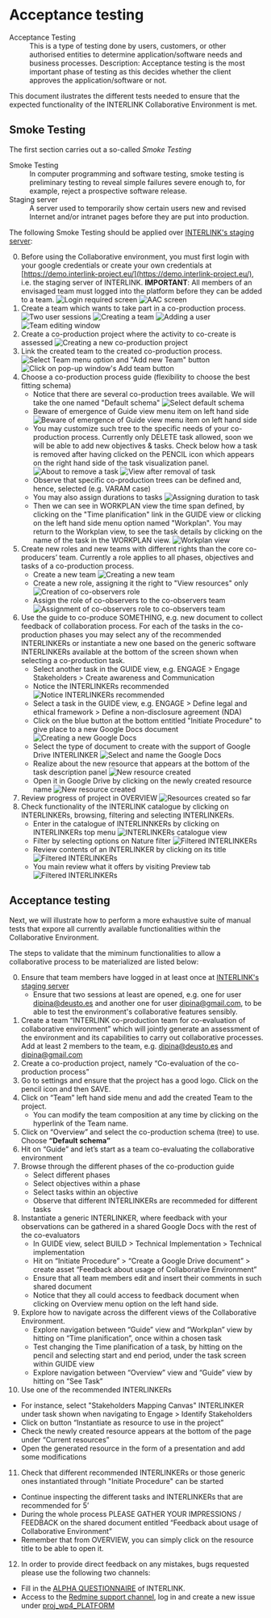 # Acceptance testing

<dl>
  <dt>Acceptance Testing</dt>
  <dd>This is a type of testing done by users, customers, or other authorised entities to determine application/software needs and business processes. Description: Acceptance testing is the most important phase of testing as this decides whether the client approves the application/software or not.</dd>
</dl>

This document ilustrates the different tests needed to ensure that the expected functionality of the INTERLINK Collaborative Environment is met. 

## Smoke Testing

The first section carries out a so-called *Smoke Testing*

<dl>
  <dt>Smoke Testing</dt>
  <dd>In computer programming and software testing, smoke testing is preliminary testing to reveal simple failures severe enough to, for example, reject a prospective software release.</dd>

  <dt>Staging server</dt>
  <dd>A server used to temporarily show certain users new and revised Internet and/or intranet pages before they are put into production.</dd>
</dl>

The following Smoke Testing should be applied over [INTERLINK's staging server](https://demo.interlink-project.eu/):

0. Before using the Collaborative environment, you must first login with your google credentials or create your own credentials at [https://demo.interlink-project.eu/](https://demo.interlink-project.eu/), i.e. the staging server of INTERLINK. **IMPORTANT**: All members of an envisaged team must logged into the platform before they can be added to a team. ![Login required screen](images/image0.PNG) ![AAC screen](images/image1.PNG)
1. Create a team which wants to take part in a co-production process. ![Two user sessions](images/image2.PNG) ![Creating a team](images/image3.png) ![Adding a user](images/image4.png) ![Team editing window](images/image5.png)
2. Create a co-production project where the activity to co-create is assessed ![Creating a new co-production project](images/image6.png)
3. Link the created team to the created co-production process. ![Select Team menu option and "Add new Team" button](images/image8.png) ![Click on pop-up window's Add team button](images/image9.png)
3. Choose a co-production process guide (flexibility to choose the best fitting schema)
   - Notice that there are several co-production trees available. We will take the one named "Default schema" ![Select default schema](images/image7.png)
   - Beware of emergence of Guide view menu item on left hand side ![Beware of emergence of Guide view menu item on left hand side](images/image10.png)
   - You may customize such tree to the specific needs of your co-production process. Currently only DELETE task allowed, soon we will be able to add new objectives & tasks. Check below how a task is removed after having clicked on the PENCIL icon which appears on the right hand side of the task visualization panel.
   ![About to remove a task](images/image11.png)
   ![View after removal of task](images/image12.png)
   - Observe that specific co-production trees can be defined and, hence, selected (e.g. VARAM case)
   - You may also assign durations to tasks
   ![Assigning duration to task](images/image13.png)
   - Then we can see in WORKPLAN view the time span defined, by clicking on the "Time planification" link in the GUIDE view or clicking on the left hand side menu option named "Workplan". You may return to the Workplan view, to see the task details by clicking on the name of the task in the WORKPLAN view. 
   ![Workplan view](images/image14.png)
4. Create new roles and new teams with different rights than the core co-producers’ team. Currently a role applies to all phases, objectives and tasks of a co-production process. 
	- Create a new team 
	![Creating a new team](images/image15.png)
	- Create a new role, assigning it the right to "View resources" only
	![Creation of co-observers role](images/image16.png)
	- Assign the role of co-observers to the co-observers team
	![Assignment of co-observers role to co-observers team](images/image17.png)
5. Use the guide to co-produce SOMETHING, e.g. new document to collect feedback of collaboration process. For each of the tasks in the co-production phases you may select any of the recommended INTERLINKERs or instantiate a new one based on the generic software INTERLINKERs available at the bottom of the screen shown when selecting a co-production task. 
	- Select another task in the GUIDE view, e.g. ENGAGE > Engage Stakeholders > Create awareness and Communication
	- Notice the INTERLINKERs recommended
	![Notice INTERLINKERs recommended](images/image22.png)
	- Select a task in the GUIDE view, e.g. ENGAGE > Define legal and ethical framework > Define a non-disclosure agreement (NDA)
	- Click on the blue button at the bottom entitled "Initiate Procedure" to give place to a new Google Docs document
	![Creating a new Google Docs](images/image18.png)
	- Select the type of document to create with the support of Google Drive INTERLINKER
	![Select and name the Google Docs](images/image19.png)
	- Realize about the new resource that appears at the bottom of the task description panel
	![New resource created](images/image20.png)
	- Open it in Google Drive by clicking on the newly created resource name
	![New resource created](images/image21.png)
6. Review progress of project in OVERVIEW
	![Resources created so far](images/image22.png)
7. Check functionality of the INTERLINK catalogue by clicking on INTERLINKERs, browsing, filtering and selecting INTERLINKERs.
	- Enter in the catalogue of INTERLINNKERs by clicking on INTERLINKERs top menu
	![INTERLINKERs catalogue view](images/image23.png)
	- Filter by selecting options on Nature filter
	![Filtered INTERLINKERs](images/image24.png)
	- Review contents of an INTERLINKER by clicking on its title
	![Filtered INTERLINKERs](images/image26.png)
	- You main review what it offers by visiting Preview tab
	![Filtered INTERLINKERs](images/image27.png)
	
## Acceptance testing 

Next, we will illustrate how to perform a more exhaustive suite of manual tests that expore all currently available functionalities within the Collaborative Environment.

The steps to validate that the miminum functionalities to allow a collaborative process to be materialized are listed below:

0. Ensure that team members have logged in at least once at [INTERLINK's staging server](https://demo.interlink-project.eu/)
   - Ensure that two sessions at least are opened, e.g. one for user dipina@deusto.es and another one for user dipina@gmail.com, to be able to test the environment's collaborative features sensibly. 
1. Create a team “INTERLINK co-production team for co-evaluation of collaborative environment” which will jointly generate an assessment of the environment and its capabilities to carry out collaborative processes. Add at least 2 members to the team, e.g. dipina@deusto.es and dipina@gmail.com
2. Create a co-production project, namely “Co-evaluation of the co-production process”
3. Go to settings and ensure that the project has a good logo. Click on the pencil icon and then SAVE.
4. Click on “Team” left hand side menu and add the created Team to the project. 
   - You can modify the team composition at any time by clicking on the hyperlink of the Team name. 
5. Click on “Overview” and select the co-production schema (tree) to use. Choose **“Default schema”**
6. Hit on “Guide” and let’s start as a team co-evaluating the collaborative environment 
7. Browse through the different phases of the co-production guide
   - Select different phases
   - Select objectives within a phase 
   - Select tasks within an objective
   - Observe that different INTERLINKERs are recommeded for different tasks
8. Instantiate a generic INTERLINKER, where feedback with your observations can be gathered in a shared Google Docs with the rest of the co-evaluators
   - In GUIDE view, select BUILD > Technical Implementation > Technical implementation
   - Hit on “Initiate Procedure” > “Create a Google Drive document” > create asset “Feedback about usage of Collaborative Environment”
   - Ensure that all team members edit and insert their comments in such shared document
   - Notice that they all could access to feedback document when clicking on Overview menu option on the left hand side. 
9. Explore how to navigate across the different views of the Collaborative Environment.
   - Explore navigation between “Guide” view and “Workplan” view by hitting on “Time planification”, once within a chosen task
   - Test changing the Time planification of a task, by hitting on the pencil and selecting start and end period, under the task screen within GUIDE view
   - Explore navigation between “Overview” view and “Guide” view by hitting on “See Task”
10. Use one of the recommended INTERLINKERs
   - For instance, select "Stakeholders Mapping Canvas" INTERLINKER under task shown when navigating to Engage > Identify Stakeholders  
   - Click on button “Instantiate as resource to use in the project”
   - Check the newly created resource appears at the bottom of the page under “Current resources”
   - Open the generated resource in the form of a presentation and add some modifications
11. Check that different recommended INTERLINKERs or those generic ones instantiated through "Initiate Procedure" can be started
   - Continue inspecting the different tasks and INTERLINKERs that are recommended for 5’
   - During the whole process PLEASE GATHER YOUR IMPRESSIONS / FEEDBACK on the shared document entitled “Feedback about usage of Collaborative Environment”
   - Remember that from OVERVIEW, you can simply click on the resource title to be able to open it. 
12. In order to provide direct feedback on any mistakes, bugs requested please use the following two channels:
   - Fill in the [ALPHA QUESTIONNAIRE](https://docs.google.com/forms/d/e/1FAIpQLSei2Iful343wNa3WMwS4di4Z_cqzv0ibuFf_I41hIrUm1pUVA/viewform) of INTERLINK. 
   - Access to the [Redmine support channel](http://redmine.interlink-project.eu/), log in and create a new issue under [proj_wp4_PLATFORM](http://redmine.interlink-project.eu/projects/proj_wp4_platform)


